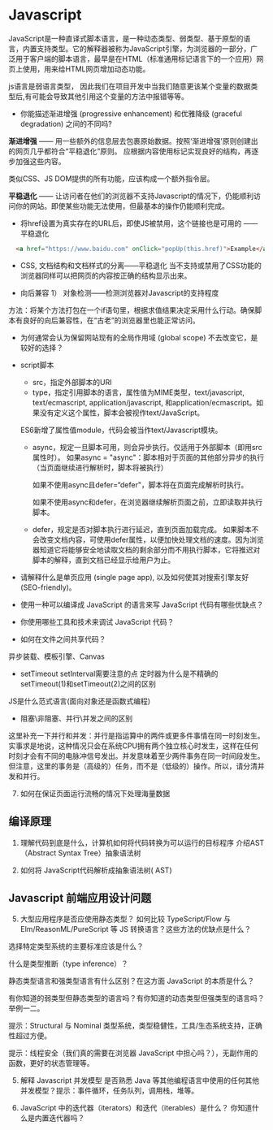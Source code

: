 # Javascript
JavaScript是一种直译式脚本语言，是一种动态类型、弱类型、基于原型的语言，内置支持类型。它的解释器被称为JavaScript引擎，为浏览器的一部分，广泛用于客户端的脚本语言，最早是在HTML（标准通用标记语言下的一个应用）网页上使用，用来给HTML网页增加动态功能。

js语言是弱语言类型， 因此我们在项目开发中当我们随意更该某个变量的数据类型后,有可能会导致其他引用这个变量的方法中报错等等。

- 你能描述渐进增强 (progressive enhancement) 和优雅降级 (graceful degradation) 之间的不同吗?

**渐进增强** —— 用一些额外的信息层去包裹原始数据。按照‘渐进增强’原则创建出的网页几乎都符合“平稳退化”原则。
应根据内容使用标记实现良好的结构，再逐步加强这些内容。

类似CSS、JS DOM提供的所有功能，应该构成一个额外指令层。

**平稳退化** —— 让访问者在他们的浏览器不支持Javascript的情况下，仍能顺利访问你的网站。即使某些功能无法使用，但最基本的操作仍能顺利完成。
  - 将href设置为真实存在的URL后，即使JS被禁用，这个链接也是可用的 —— 平稳退化
  ```html
    <a href="https://www.baidu.com" onClick="popUp(this.href)">Example</a>
  ```
  - CSS, 文档结构和文档样式的分离——平稳退化
    当不支持或禁用了CSS功能的浏览器同样可以把网页的内容按正确的结构显示出来。

- 向后兼容
1） 对象检测——检测浏览器对Javascript的支持程度

方法：将某个方法打包在一个if语句里，根据求值结果决定采用什么行动。确保脚本有良好的向后兼容性，在“古老”的浏览器里也能正常访问。

- 为何通常会认为保留网站现有的全局作用域 (global scope) 不去改变它，是较好的选择？

- script脚本
  - src，指定外部脚本的URI
  - type，指定引用脚本的语言，属性值为MIME类型，text/javascript, text/ecmascript, application/javascript, 和application/ecmascript。如果没有定义这个属性，脚本会被视作text/JavaScript。

  ES6新增了属性值module，代码会被当作text/Javascript模块。
  - async，规定一旦脚本可用，则会异步执行。仅适用于外部脚本（即用src属性时）。
    如果async = "async"：脚本相对于页面的其他部分异步的执行（当页面继续进行解析时，脚本将被执行）

    如果不使用async且defer=“defer"，脚本将在页面完成解析时执行。

    如果不使用async和defer，在浏览器继续解析页面之前，立即读取并执行脚本。
  - defer，规定是否对脚本执行进行延迟，直到页面加载完成。
  如果脚本不会改变文档内容，可使用defer属性，以便加快处理文档的速度。因为浏览器知道它将能够安全地读取文档的剩余部分而不用执行脚本，它将推迟对脚本的解释，直到文档已经显示给用户为止。

- 请解释什么是单页应用 (single page app), 以及如何使其对搜索引擎友好 (SEO-friendly)。
- 使用一种可以编译成 JavaScript 的语言来写 JavaScript 代码有哪些优缺点？
- 你使用哪些工具和技术来调试 JavaScript 代码？
- 如何在文件之间共享代码？

异步装载、模板引擎、Canvas

- setTimeout
setInterval需要注意的点
定时器为什么是不精确的
setTimeout(1)和setTimeout(2)之间的区别

JS是什么范式语言(面向对象还是函数式编程)

- 阻塞\非阻塞、并行\并发之间的区别

这里补充一下并行和并发：并行是指运算中的两件或更多件事情在同一时刻发生。实事求是地说，这种情况只会在系统CPU拥有两个独立核心时发生，这样在任何时刻才会有不同的电脉冲信号发出。并发意味着至少两件事务在同一时间段发生。但注意，这里的事务是（高级的）任务，而不是（低级的）操作。所以，请分清并发和并行。

7. 如何在保证页面运行流畅的情况下处理海量数据

## 编译原理
1. 理解代码到底是什么，计算机如何将代码转换为可以运行的目标程序
介绍AST（Abstract Syntax Tree）抽象语法树

2. 如何将 JavaScript代码解析成抽象语法树( AST)

## Javascript 前端应用设计问题

5. 大型应用程序是否应使用静态类型？
   如何比较 TypeScript/Flow 与 Elm/ReasonML/PureScript 等 JS 转换语言？这些方法的优缺点是什么？

选择特定类型系统的主要标准应该是什么？

什么是类型推断（type inference）？

静态类型语言和强类型语言有什么区别？在这方面 JavaScript 的本质是什么？

有你知道的弱类型但静态类型的语言吗？有你知道的动态类型但强类型的语言吗？举例一二。

提示：Structural 与 Nominal 类型系统，类型稳健性，工具/生态系统支持，正确性超过方便。

提示：线程安全（我们真的需要在浏览器 JavaScript 中担心吗？），无副作用的函数，更好的状态管理等。


5. 解释 Javascript 并发模型
   是否熟悉 Java 等其他编程语言中使用的任何其他并发模型？提示：事件循环，任务队列，调用栈，堆等。

8. JavaScript 中的迭代器（iterators）和迭代（iterables）是什么？ 你知道什么是内置迭代器吗？
